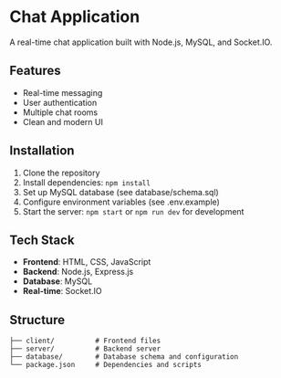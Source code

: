 # Chat Application

A real-time chat application built with Node.js, MySQL, and Socket.IO.

## Features

- Real-time messaging
- User authentication
- Multiple chat rooms
- Clean and modern UI

## Installation

1. Clone the repository
2. Install dependencies: `npm install`
3. Set up MySQL database (see database/schema.sql)
4. Configure environment variables (see .env.example)
5. Start the server: `npm start` or `npm run dev` for development

## Tech Stack

- **Frontend**: HTML, CSS, JavaScript
- **Backend**: Node.js, Express.js
- **Database**: MySQL
- **Real-time**: Socket.IO

## Structure

```
├── client/          # Frontend files
├── server/          # Backend server
├── database/        # Database schema and configuration
└── package.json     # Dependencies and scripts
```